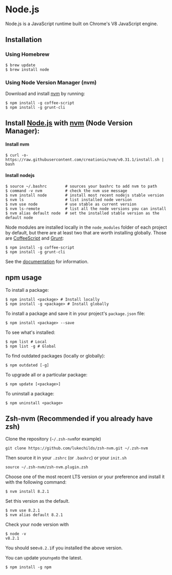 # Node.js

Node.js is a JavaScript runtime built on Chrome's V8 JavaScript engine.

## Installation

### Using Homebrew

```
$ brew update
$ brew install node
```

### Using Node Version Manager \(nvm\)

Download and install [nvm](https://github.com/creationix/nvm) by running:

```
$ npm install -g coffee-script
$ npm install -g grunt-cli
```

## Install [Node.js](http://nodejs.org/) with [nvm](https://github.com/creationix/nvm) \(Node Version Manager\):

#### Install nvm

```
$ curl -o- https://raw.githubusercontent.com/creationix/nvm/v0.31.1/install.sh | bash
```

#### Install nodejs

```
$ source ~/.bashrc        # sources your bashrc to add nvm to path
$ command -v nvm          # check the nvm use message
$ nvm install node        # install most recent nodejs stable version
$ nvm ls                  # list installed node version
$ nvm use node            # use stable as current version
$ nvm ls-remote           # list all the node versions you can install
$ nvm alias default node  # set the installed stable version as the default node
```

Node modules are installed locally in the `node_modules` folder of each project by default, but there are at least two that are worth installing globally. Those are [CoffeeScript](http://coffeescript.org/) and [Grunt](http://gruntjs.com/):

```
$ npm install -g coffee-script
$ npm install -g grunt-cli
```

See the [documentation](https://github.com/creationix/nvm#installation) for information.

## npm usage

To install a package:

```
$ npm install <package> # Install locally
$ npm install -g <package> # Install globally
```

To install a package and save it in your project's `package.json` file:

```
$ npm install <package> --save
```

To see what's installed:

```
$ npm list # Local
$ npm list -g # Global
```

To find outdated packages \(locally or globally\):

```
$ npm outdated [-g]
```

To upgrade all or a particular package:

```
$ npm update [<package>]
```

To uninstall a package:

```
$ npm uninstall <package>
```

## Zsh-nvm \(Recommended if you already have zsh\)

Clone the repository \(`~/.zsh-nvm`for example\)

```
git clone https://github.com/lukechilds/zsh-nvm.git ~/.zsh-nvm
```

Then source it in your `.zshrc` \(or `.bashrc`\) or your `init.sh`

```
source ~/.zsh-nvm/zsh-nvm.plugin.zsh
```

Choose one of the most recent LTS version or your preference and install it with the following command:

```
$ nvm install 8.2.1
```

Set this version as the default.

```
$ nvm use 8.2.1
$ nvm alias default 8.2.1
```

Check your node version with

```
$ node -v
v8.2.1
```

You should see`v8.2.1`if you installed the above version.

You can update your`npm`to the latest.

```
$ npm install -g npm
```



